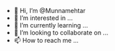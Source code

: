 - 👋 Hi, I’m @Munnamehtar
- 👀 I’m interested in ...
- 🌱 I’m currently learning ...
- 💞️ I’m looking to collaborate on ...
- 📫 How to reach me ...

<!---
Munnamehtar/Munnamehtar is a ✨ special ✨ repository because its `README.md` (this file) appears on your GitHub profile.
You can click the Preview link to take a look at your changes.

